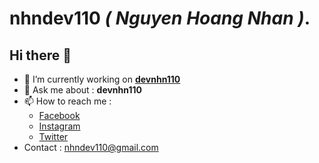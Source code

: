 # **nhndev110** _( Nguyen Hoang Nhan )_.

## Hi there 👋

-   🔭 I’m currently working on [**devnhn110**](https://github.com/nhndev110)
-   💬 Ask me about : **devnhn110**
-   📫 How to reach me :
    -   [Facebook](https://www.facebook.com/nhndev110/)
    -   [Instagram](https://www.instagram.com/nhndev110)
    -   [Twitter](https://twitter.com/nhndev110)
-   Contact : nhndev110@gmail.com
